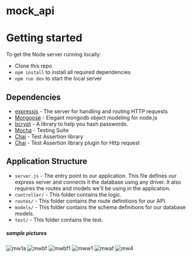 # mock_api

# Getting started

To get the Node server running locally:

- Clone this repo
- `npm install` to install all required dependencies
- `npm run dev` to start the local server

## Dependencies

- [expressjs](https://github.com/expressjs/express) - The server for handling and routing HTTP requests
- [Mongoose](https://mongoosejs.com/) - Elegant mongodb object modeling for node.js
- [bcrypt](https://www.npmjs.com/package/bcrypt) - A library to help you hash passwords.
- [Mocha](https://mochajs.org/) - Testing Suite
- [Chai](https://www.chaijs.com/) - Test Assertion library
- [Chai](https://www.chaijs.com/plugins/chai-http/) - Test Assertion library plugin for Http request

## Application Structure

- `server.js` - The entry point to our application. This file defines our express server and connects it the database using any driver. It also requires the routes and models we'll be using in the application.
- `controller/` - This folder contains the logic.
- `routes/` - This folder contains the route definitions for our API.
- `models/` - This folder contains the schema definitions for our database models.
- `test/` - This folder contains the test.

##### sample pictures

![mw1a](https://user-images.githubusercontent.com/37832418/144564510-e56258b2-3fd5-4608-b413-ecf64bf32b7d.png)
![mwbf](https://user-images.githubusercontent.com/37832418/144564738-fb6fd902-d860-461f-a1c4-a332a2f465bb.png)
![mwbf1](https://user-images.githubusercontent.com/37832418/144564784-83d67d0d-5d05-49d0-8720-a53f840b581c.png)
![mww1](https://user-images.githubusercontent.com/37832418/144564825-271632b9-1969-44cd-8915-93dda969d351.png)
![mwaf](https://user-images.githubusercontent.com/37832418/144564955-39d9d94d-7b1c-43f7-ad30-70d7a0cf54d3.png)
![mw4](https://user-images.githubusercontent.com/37832418/144564893-52b5d70c-26c6-47e9-ae2f-e06597940ba7.png)
